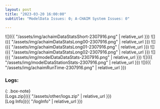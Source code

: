 ```yaml
---
layout: post
title: "2023-03-20 16:00:00"
subtitle: "ModelData Issues: 0; A-CHAIM System Issues: 0"

---
```


![]({{ "/assets/img/achaimDataStatsShort-2307916.png" | relative_url }})
![]({{ "/assets/img/achaimDataStatsLong00-2307916.png" | relative_url }})
![]({{ "/assets/img/achaimDataStatsLong01-2307916.png" | relative_url }})
![]({{ "/assets/img/achaimDataStatsLong02-2307916.png" | relative_url }})
![]({{ "/assets/img/modelDataDataStats-2307916.png" | relative_url }})
![]({{ "/assets/img/modelDataStationStats-2307916.png" | relative_url }})
![]({{ "/assets/img/achaimRunTime-2307916.png" | relative_url }})





### Logs:  
  
{: .box-note}  
[Logs.zip]({{ "/assets/other/logs.zip" | relative_url }})  
[Log Info]({{ "/logInfo" | relative_url }})  
